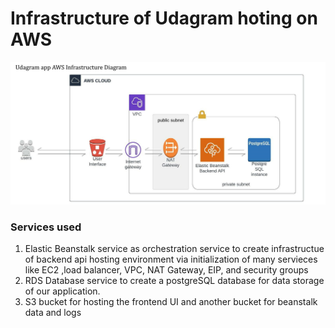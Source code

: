 # Infrastructure of Udagram hoting on AWS

<img src="beanstalk-diagrm.jpeg" alt="Udagram AWS infrastructure" title="Udagram AWS infrastructure">

### Services used

1. Elastic Beanstalk service as orchestration service to create infrastructue of backend api hosting environment via initialization of many servieces like EC2 ,load balancer, VPC, NAT Gateway, EIP, and security groups
2. RDS Database service to create a postgreSQL database for data storage of our application.
3. S3 bucket for hosting the frontend UI and another bucket for beanstalk data and logs 

